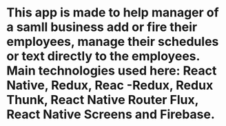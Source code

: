 # This app is made to help manager of a samll business add or fire their employees, manage their schedules or text directly to the employees. Main technologies used here: React Native, Redux, Reac -Redux, Redux Thunk, React Native Router Flux, React Native Screens and Firebase. 
